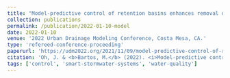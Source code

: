 ```yaml
---
title: "Model-predictive control of retention basins enhances removal of nonpoint-source pollutants"
collection: publications
permalink: /publication/2022-01-10-model
date: 2022-01-10
venue: '2022 Urban Drainage Modeling Conference, Costa Mesa, CA.'
type: 'refereed-conference-proceeding'
paperurl: 'https://udm2022.org/2021/11/09/model-predictive-control-of-retention-basins-enhances-removal-of-nonpoint-source-pollutants/'
citation: 'Oh, J. & <b>Bartos, M.</b> (2022). <i>Model-predictive control of retention basins enhances removal of nonpoint-source pollutants</i>. 2022 Urban Drainage Modeling Conference, Costa Mesa, CA. [Oral Presentation]'
tags: ['control', 'smart-stormwater-systems', 'water-quality']
---
```

